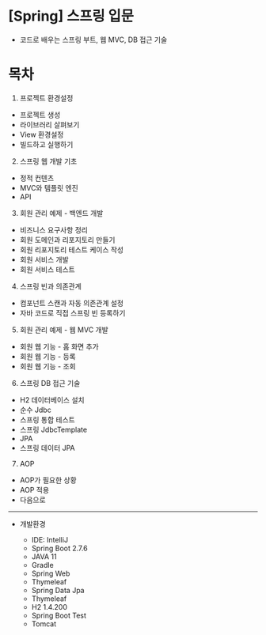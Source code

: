 # [Spring] 스프링 입문
- 코드로 배우는 스프링 부트, 웹 MVC, DB 접근 기술

# 목차  
1. 프로젝트 환경설정
  * 프로젝트 생성
  * 라이브러리 살펴보기
  * View 환경설정
  * 빌드하고 실행하기
2. 스프링 웹 개발 기초
  * 정적 컨텐츠
  * MVC와 템플릿 엔진
  * API
3. 회원 관리 예제 - 백엔드 개발
  * 비즈니스 요구사항 정리
  * 회원 도메인과 리포지토리 만들기
  * 회원 리포지토리 테스트 케이스 작성
  * 회원 서비스 개발
  * 회원 서비스 테스트
4. 스프링 빈과 의존관계
  * 컴포넌트 스캔과 자동 의존관계 설정
  * 자바 코드로 직접 스프링 빈 등록하기
5. 회원 관리 예제 - 웹 MVC 개발
  * 회원 웹 기능 - 홈 화면 추가
  * 회원 웹 기능 - 등록
  * 회원 웹 기능 - 조회
6. 스프링 DB 접근 기술
  * H2 데이터베이스 설치
  * 순수 Jdbc
  * 스프링 통합 테스트
  * 스프링 JdbcTemplate
  * JPA
  * 스프링 데이터 JPA
7. AOP
  * AOP가 필요한 상황
  * AOP 적용
* 다음으로


----
* 개발환경

  * IDE: IntelliJ
  * Spring Boot 2.7.6
  * JAVA 11
  * Gradle
  * Spring Web 
  * Thymeleaf
  * Spring Data Jpa
  * Thymeleaf
  * H2 1.4.200
  * Spring Boot Test
  * Tomcat
